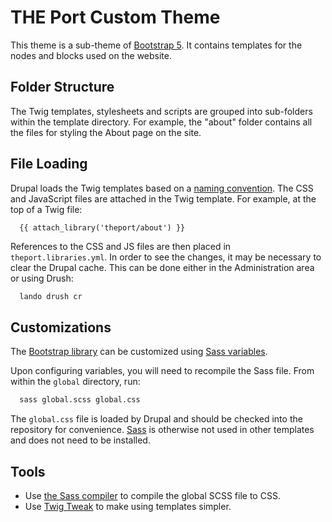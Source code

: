 # THE Port Custom Theme

This theme is a sub-theme of [Bootstrap 5](https://www.drupal.org/project/bootstrap5). It contains templates for the nodes and blocks used on the website.

## Folder Structure

The Twig templates, stylesheets and scripts are grouped into sub-folders within the template directory. For example, the "about" folder contains all the files for styling the About page on the site.

## File Loading

Drupal loads the Twig templates based on a [naming convention](https://www.drupal.org/docs/theming-drupal/twig-in-drupal/twig-template-naming-conventions). The CSS and JavaScript files are attached in the Twig template. For example, at the top of a Twig file:

```twig
  {{ attach_library('theport/about') }}
```

References to the CSS and JS files are then placed in `theport.libraries.yml`. In order to see the changes, it may be necessary to clear the Drupal cache. This can be done either in the Administration area or using Drush:

```bash
  lando drush cr
```

## Customizations

The [Bootstrap library](https://getbootstrap.com/docs/5.0/getting-started/introduction/) can be customized using [Sass variables](https://getbootstrap.com/docs/5.0/customize/sass/#variable-defaults).

Upon configuring variables, you will need to recompile the Sass file. From within the `global` directory, run:

```bash
  sass global.scss global.css
```

The `global.css` file is loaded by Drupal and should be checked into the repository for convenience. [Sass](https://sass-lang.com/) is otherwise not used in other templates and does not need to be installed.

## Tools

* Use [the Sass compiler](https://sass-lang.com/install) to compile the global SCSS file to CSS.
* Use [Twig Tweak](https://git.drupalcode.org/project/twig_tweak/-/blob/3.x/docs/cheat-sheet.md) to make using templates simpler.
